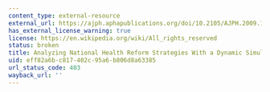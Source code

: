 ```yaml
---
content_type: external-resource
external_url: https://ajph.aphapublications.org/doi/10.2105/AJPH.2009.174490
has_external_license_warning: true
license: https://en.wikipedia.org/wiki/All_rights_reserved
status: broken
title: Analyzing National Health Reform Strategies With a Dynamic Simulation Model
uid: eff82a6b-c817-402c-95a6-b806d8a63385
url_status_code: 403
wayback_url: ''
---
```

